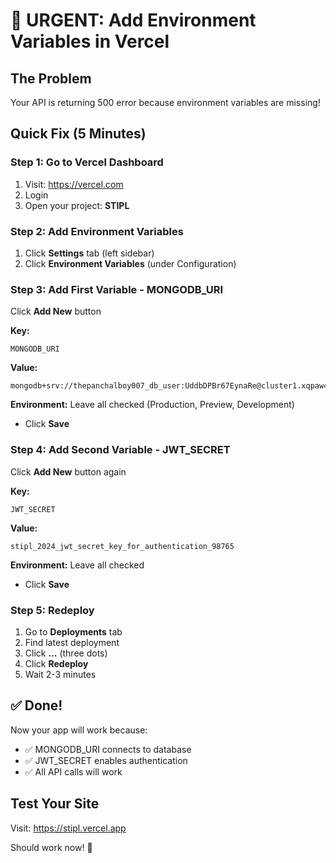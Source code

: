 # 🚨 URGENT: Add Environment Variables in Vercel

## The Problem

Your API is returning 500 error because environment variables are missing!

## Quick Fix (5 Minutes)

### Step 1: Go to Vercel Dashboard
1. Visit: https://vercel.com
2. Login
3. Open your project: **STIPL**

### Step 2: Add Environment Variables
1. Click **Settings** tab (left sidebar)
2. Click **Environment Variables** (under Configuration)

### Step 3: Add First Variable - MONGODB_URI

Click **Add New** button

**Key:**
```
MONGODB_URI
```

**Value:**
```
mongodb+srv://thepanchalboy007_db_user:UddbDPBr67EynaRe@cluster1.xqpaw45.mongodb.net/machine_catalog
```

**Environment:** Leave all checked (Production, Preview, Development)
- Click **Save**

### Step 4: Add Second Variable - JWT_SECRET

Click **Add New** button again

**Key:**
```
JWT_SECRET
```

**Value:**
```
stipl_2024_jwt_secret_key_for_authentication_98765
```

**Environment:** Leave all checked
- Click **Save**

### Step 5: Redeploy
1. Go to **Deployments** tab
2. Find latest deployment
3. Click **...** (three dots)
4. Click **Redeploy**
5. Wait 2-3 minutes

## ✅ Done!

Now your app will work because:
- ✅ MONGODB_URI connects to database
- ✅ JWT_SECRET enables authentication
- ✅ All API calls will work

## Test Your Site

Visit: https://stipl.vercel.app

Should work now! 🎉

